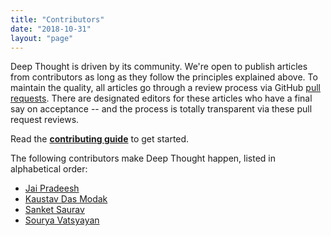 ```yaml
---
title: "Contributors"
date: "2018-10-31"
layout: "page"
---
```


Deep Thought is driven by its community. We're open to publish articles from contributors as long as they follow the principles explained above.
To maintain the quality, all articles go through a review process via GitHub [pull requests](https://github.com/deepthoughtblog/blog/pulls).
There are designated editors for these articles who have a final say on acceptance -- and the process is totally transparent via these pull request reviews.

Read the **[contributing guide](https://github.com/deepthoughtblog/blog/blob/master/CONTRIBUTING.md#contributing)** to get started.

The following contributors make Deep Thought happen, listed in alphabetical order:

- [Jai Pradeesh](https://twitter.com/dolftax)
- [Kaustav Das Modak](https://twitter.com/kaustavdm)
- [Sanket Saurav](https://twitter.com/sanketsaurav)
- [Sourya Vatsyayan](https://twitter.com/souryavatsyayan)

